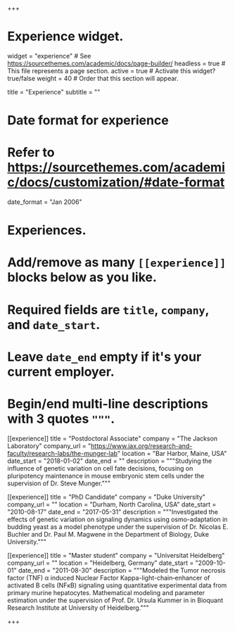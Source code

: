 +++
# Experience widget.
widget = "experience"  # See https://sourcethemes.com/academic/docs/page-builder/
headless = true  # This file represents a page section.
active = true  # Activate this widget? true/false
weight = 40  # Order that this section will appear.

title = "Experience"
subtitle = ""

# Date format for experience
#   Refer to https://sourcethemes.com/academic/docs/customization/#date-format
date_format = "Jan 2006"

# Experiences.
#   Add/remove as many `[[experience]]` blocks below as you like.
#   Required fields are `title`, `company`, and `date_start`.
#   Leave `date_end` empty if it's your current employer.
#   Begin/end multi-line descriptions with 3 quotes `"""`.
[[experience]]
  title = "Postdoctoral Associate"
  company = "The Jackson Laboratory"
  company_url = "https://www.jax.org/research-and-faculty/research-labs/the-munger-lab"
  location = "Bar Harbor, Maine, USA"
  date_start = "2018-01-02"
  date_end = ""
  description = """Studying the influence of genetic variation on cell fate decisions, focusing on pluripotency maintenance in mouse embryonic stem cells under the supervision of Dr. Steve Munger."""


[[experience]]
  title = "PhD Candidate"
  company = "Duke University"
  company_url = ""
  location = "Durham, North Carolina, USA"
  date_start = "2010-08-17"
  date_end = "2017-05-31"
  description = """Investigated the effects of genetic variation on signaling dynamics using osmo-adaptation in budding yeast as a model phenotype under the supervision of Dr. Nicolas E. Buchler and Dr. Paul M. Magwene in the Department of Biology, Duke University."""


[[experience]]
  title = "Master student"
  company = "Universitat Heidelberg"
  company_url = ""
  location = "Heidelberg, Germany"
  date_start = "2009-10-01"
  date_end = "2011-08-30"
  description = """Modeled the Tumor necrosis factor (TNF) α induced Nuclear Factor Kappa-light-chain‐enhancer of activated B cells (NFκB) signaling using quantitative experimental data from primary murine hepatocytes. Mathematical modeling and parameter estimation under the supervision of Prof. Dr. Ursula Kummer in in Bioquant Research Institute at University of Heidelberg."""

+++
